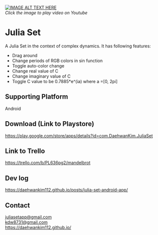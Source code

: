 [![IMAGE ALT TEXT HERE](https://img.youtube.com/vi/9PoNSOJ1OT4/0.jpg)](https://www.youtube.com/watch?v=9PoNSOJ1OT4) </br >
_Click the image to play video on Youtube_

# Julia Set
A Julia Set in the context of complex dynamics.
It has following features:
* Drag around
* Change periods of RGB colors in sin function
* Toggle auto-color change
* Change real value of C
* Change imaginary value of C
* Toggle C value to be 0.7885*e^(ia) where a =[0, 2pi]

## Supporting Platform
Android

## Download (Link to Playstore)
https://play.google.com/store/apps/details?id=com.DaehwanKim.JuliaSet

## Link to Trello
https://trello.com/b/PL636pg2/mandelbrot

## Dev log
https://daehwankim112.github.io/posts/julia-set-android-app/

## Contact
juliasetapp@gmail.com </br >
kdw8731@gmail.com </br >
https://daehwankim112.github.io/
